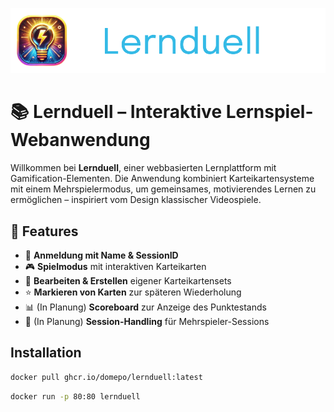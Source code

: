 
![Logo](assets/img/Banner.png)

# 📚 Lernduell – Interaktive Lernspiel-Webanwendung

Willkommen bei **Lernduell**, einer webbasierten Lernplattform mit Gamification-Elementen. Die Anwendung kombiniert Karteikartensysteme mit einem Mehrspielermodus, um gemeinsames, motivierendes Lernen zu ermöglichen – inspiriert vom Design klassischer Videospiele.


## 🚀 Features

- 🔐 **Anmeldung mit Name & SessionID**
- 🎮 **Spielmodus** mit interaktiven Karteikarten
- 🧠 **Bearbeiten & Erstellen** eigener Karteikartensets
- ⭐ **Markieren von Karten** zur späteren Wiederholung
- 📊 (In Planung) **Scoreboard** zur Anzeige des Punktestands
- 👥 (In Planung) **Session-Handling** für Mehrspieler-Sessions

## Installation
```bash
docker pull ghcr.io/domepo/lernduell:latest
```
```bash
docker run -p 80:80 lernduell
```

